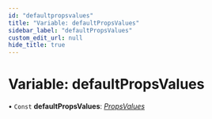 ```yaml
---
id: "defaultpropsvalues"
title: "Variable: defaultPropsValues"
sidebar_label: "defaultPropsValues"
custom_edit_url: null
hide_title: true
---
```


# Variable: defaultPropsValues

• `Const` **defaultPropsValues**: [*PropsValues*](../interfaces/propsvalues.md)
